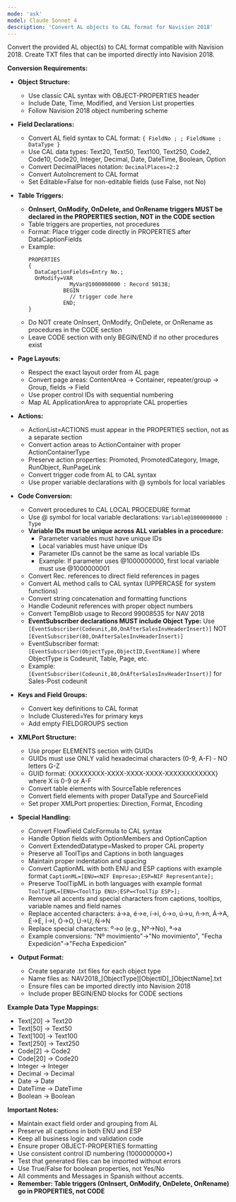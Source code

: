 ```yaml
---
mode: 'ask'
model: Claude Sonnet 4
description: 'Convert AL objects to CAL format for Navision 2018'
---
```

Convert the provided AL object(s) to CAL format compatible with Navision 2018. Create TXT files that can be imported directly into Navision 2018.

**Conversion Requirements:**

* **Object Structure:**
  - Use classic CAL syntax with OBJECT-PROPERTIES header
  - Include Date, Time, Modified, and Version List properties
  - Follow Navision 2018 object numbering scheme

* **Field Declarations:**
  - Convert AL field syntax to CAL format: `{ FieldNo ; ; FieldName ; DataType }`
  - Use CAL data types: Text20, Text50, Text100, Text250, Code2, Code10, Code20, Integer, Decimal, Date, DateTime, Boolean, Option
  - Convert DecimalPlaces notation: `DecimalPlaces=2:2`
  - Convert AutoIncrement to CAL format
  - Set Editable=False for non-editable fields (use False, not No)

* **Table Triggers:**
  - **OnInsert, OnModify, OnDelete, and OnRename triggers MUST be declared in the PROPERTIES section, NOT in the CODE section**
  - Table triggers are properties, not procedures
  - Format: Place trigger code directly in PROPERTIES after DataCaptionFields
  - Example:
    ```
    PROPERTIES
    {
      DataCaptionFields=Entry No.;
      OnModify=VAR
                 MyVar@1000000000 : Record 50138;
               BEGIN
                 // trigger code here
               END;
    }
    ```
  - Do NOT create OnInsert, OnModify, OnDelete, or OnRename as procedures in the CODE section
  - Leave CODE section with only BEGIN/END if no other procedures exist

* **Page Layouts:**
  - Respect the exact layout order from AL page
  - Convert page areas: ContentArea -> Container, repeater/group -> Group, fields -> Field
  - Use proper control IDs with sequential numbering
  - Map AL ApplicationArea to appropriate CAL properties

* **Actions:**
  - ActionList=ACTIONS must appear in the PROPERTIES section, not as a separate section
  - Convert action areas to ActionContainer with proper ActionContainerType
  - Preserve action properties: Promoted, PromotedCategory, Image, RunObject, RunPageLink
  - Convert trigger code from AL to CAL syntax
  - Use proper variable declarations with @ symbols for local variables

* **Code Conversion:**
  - Convert procedures to CAL LOCAL PROCEDURE format
  - Use @ symbol for local variable declarations: `Variable@1000000000 : Type`
  - **Variable IDs must be unique across ALL variables in a procedure:**
    - Parameter variables must have unique IDs
    - Local variables must have unique IDs
    - Parameter IDs cannot be the same as local variable IDs
    - Example: If parameter uses @1000000000, first local variable must use @1000000001
  - Convert Rec. references to direct field references in pages
  - Convert AL method calls to CAL syntax (UPPERCASE for system functions)
  - Convert string concatenation and formatting functions
  - Handle Codeunit references with proper object numbers
  - Convert TempBlob usage to Record 99008535 for NAV 2018
  - **EventSubscriber declarations MUST include Object Type:** Use `[EventSubscriber(Codeunit,80,OnAfterSalesInvHeaderInsert)]` NOT `[EventSubscriber(80,OnAfterSalesInvHeaderInsert)]`
  - EventSubscriber format: `[EventSubscriber(ObjectType,ObjectID,EventName)]` where ObjectType is Codeunit, Table, Page, etc.
  - Example: `[EventSubscriber(Codeunit,80,OnAfterSalesInvHeaderInsert)]` for Sales-Post codeunit

* **Keys and Field Groups:**
  - Convert key definitions to CAL format
  - Include Clustered=Yes for primary keys
  - Add empty FIELDGROUPS section

* **XMLPort Structure:**
  - Use proper ELEMENTS section with GUIDs
  - GUIDs must use ONLY valid hexadecimal characters (0-9, A-F) - NO letters G-Z
  - GUID format: {XXXXXXXX-XXXX-XXXX-XXXX-XXXXXXXXXXXX} where X is 0-9 or A-F
  - Convert table elements with SourceTable references
  - Convert field elements with proper DataType and SourceField
  - Set proper XMLPort properties: Direction, Format, Encoding

* **Special Handling:**
  - Convert FlowField CalcFormula to CAL syntax
  - Handle Option fields with OptionMembers and OptionCaption
  - Convert ExtendedDatatype=Masked to proper CAL property
  - Preserve all ToolTips and Captions in both languages
  - Maintain proper indentation and spacing
  - Convert CaptionML with both ENU and ESP captions with example format `CaptionML=[ENU=<NIF Empresa>;ESP=NIF Representante];`
  - Preserve ToolTipML in both languages with example format `ToolTipML=[ENU=<ToolTip ENU>;ESP=<ToolTip ESP>];`
  - Remove all accents and special characters from captions, tooltips, variable names and field names
  - Replace accented characters: á→a, é→e, í→i, ó→o, ú→u, ñ→n, Á→A, É→E, Í→I, Ó→O, Ú→U, Ñ→N
  - Replace special characters: º→o (e.g., Nº→No), ª→a
  - Example conversions: "Nº movimiento"→"No movimiento", "Fecha Expedición"→"Fecha Expedicion"

* **Output Format:**
  - Create separate .txt files for each object type
  - Name files as: NAV2018_[ObjectType][ObjectID]_[ObjectName].txt
  - Ensure files can be imported directly into Navision 2018
  - Include proper BEGIN/END blocks for CODE sections

**Example Data Type Mappings:**
- Text[20] -> Text20
- Text[50] -> Text50
- Text[100] -> Text100
- Text[250] -> Text250
- Code[2] -> Code2
- Code[20] -> Code20
- Integer -> Integer
- Decimal -> Decimal
- Date -> Date
- DateTime -> DateTime
- Boolean -> Boolean

**Important Notes:**
- Maintain exact field order and grouping from AL
- Preserve all captions in both ENU and ESP
- Keep all business logic and validation code
- Ensure proper OBJECT-PROPERTIES formatting
- Use consistent control ID numbering (1000000000+)
- Test that generated files can be imported without errors
- Use True/False for boolean properties, not Yes/No
- All comments and Messages in Spanish without accents.
- **Remember: Table triggers (OnInsert, OnModify, OnDelete, OnRename) go in PROPERTIES, not CODE**
